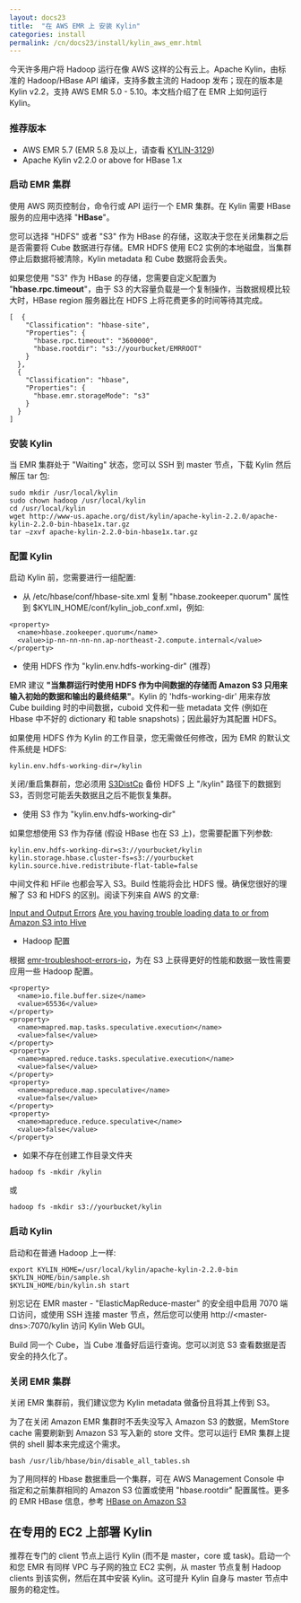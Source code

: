 ```yaml
---
layout: docs23
title:  "在 AWS EMR 上 安装 Kylin"
categories: install
permalink: /cn/docs23/install/kylin_aws_emr.html
---
```


今天许多用户将 Hadoop 运行在像 AWS 这样的公有云上。Apache Kylin，由标准的 Hadoop/HBase API 编译，支持多数主流的 Hadoop 发布；现在的版本是 Kylin v2.2，支持 AWS EMR 5.0 - 5.10。本文档介绍了在 EMR 上如何运行 Kylin。

### 推荐版本
* AWS EMR 5.7 (EMR 5.8 及以上，请查看 [KYLIN-3129](https://issues.apache.org/jira/browse/KYLIN-3129))
* Apache Kylin v2.2.0 or above for HBase 1.x

### 启动 EMR 集群

使用 AWS 网页控制台，命令行或 API 运行一个 EMR 集群。在 Kylin 需要 HBase 服务的应用中选择 "**HBase**"。 

您可以选择 "HDFS" 或者 "S3" 作为 HBase 的存储，这取决于您在关闭集群之后是否需要将 Cube 数据进行存储。EMR HDFS 使用 EC2 实例的本地磁盘，当集群停止后数据将被清除，Kylin metadata 和 Cube 数据将会丢失。

如果您使用 "S3" 作为 HBase 的存储，您需要自定义配置为 "**hbase.rpc.timeout**"，由于 S3 的大容量负载是一个复制操作，当数据规模比较大时，HBase region 服务器比在 HDFS 上将花费更多的时间等待其完成。

```
[  {
    "Classification": "hbase-site",
    "Properties": {
      "hbase.rpc.timeout": "3600000",
      "hbase.rootdir": "s3://yourbucket/EMRROOT"
    }
  },
  {
    "Classification": "hbase",
    "Properties": {
      "hbase.emr.storageMode": "s3"
    }
  }
]
```

### 安装 Kylin

当 EMR 集群处于 "Waiting" 状态，您可以 SSH 到 master 节点，下载 Kylin 然后解压 tar 包:

```
sudo mkdir /usr/local/kylin
sudo chown hadoop /usr/local/kylin
cd /usr/local/kylin
wget http://www-us.apache.org/dist/kylin/apache-kylin-2.2.0/apache-kylin-2.2.0-bin-hbase1x.tar.gz 
tar –zxvf apache-kylin-2.2.0-bin-hbase1x.tar.gz
```

### 配置 Kylin

启动 Kylin 前，您需要进行一组配置:

- 从 /etc/hbase/conf/hbase-site.xml 复制 "hbase.zookeeper.quorum" 属性到 $KYLIN\_HOME/conf/kylin\_job\_conf.xml，例如:


```
<property>
  <name>hbase.zookeeper.quorum</name>
  <value>ip-nn-nn-nn-nn.ap-northeast-2.compute.internal</value>
</property>
```

- 使用 HDFS 作为 "kylin.env.hdfs-working-dir" (推荐)

EMR 建议 **"当集群运行时使用 HDFS 作为中间数据的存储而 Amazon S3 只用来输入初始的数据和输出的最终结果"**。Kylin 的 'hdfs-working-dir' 用来存放 Cube building 时的中间数据，cuboid 文件和一些 metadata 文件 (例如在 Hbase 中不好的 dictionary 和 table snapshots)；因此最好为其配置 HDFS。 

如果使用 HDFS 作为 Kylin 的工作目录，您无需做任何修改，因为 EMR 的默认文件系统是 HDFS:

```
kylin.env.hdfs-working-dir=/kylin
```

关闭/重启集群前，您必须用 [S3DistCp](https://docs.aws.amazon.com/emr/latest/ReleaseGuide/UsingEMR_s3distcp.html) 备份 HDFS 上 "/kylin" 路径下的数据到 S3，否则您可能丢失数据且之后不能恢复集群。

- 使用 S3 作为 "kylin.env.hdfs-working-dir" 

如果您想使用 S3 作为存储 (假设 HBase 也在 S3 上)，您需要配置下列参数:

```
kylin.env.hdfs-working-dir=s3://yourbucket/kylin
kylin.storage.hbase.cluster-fs=s3://yourbucket
kylin.source.hive.redistribute-flat-table=false
```

中间文件和 HFile 也都会写入 S3。Build 性能将会比 HDFS 慢。确保您很好的理解了 S3 和 HDFS 的区别。阅读下列来自 AWS 的文章:

[Input and Output Errors](https://docs.aws.amazon.com/emr/latest/ManagementGuide/emr-troubleshoot-errors-io.html)
[Are you having trouble loading data to or from Amazon S3 into Hive](https://docs.aws.amazon.com/emr/latest/ManagementGuide/emr-troubleshoot-error-hive.html#emr-troubleshoot-error-hive-3)


- Hadoop 配置

根据 [emr-troubleshoot-errors-io](https://docs.aws.amazon.com/emr/latest/ManagementGuide/emr-troubleshoot-errors-io.html)，为在 S3 上获得更好的性能和数据一致性需要应用一些 Hadoop 配置。 

```
<property>
  <name>io.file.buffer.size</name>
  <value>65536</value>
</property>
<property>
  <name>mapred.map.tasks.speculative.execution</name>
  <value>false</value>
</property>
<property>
  <name>mapred.reduce.tasks.speculative.execution</name>
  <value>false</value>
</property>
<property>
  <name>mapreduce.map.speculative</name>
  <value>false</value>
</property>
<property>
  <name>mapreduce.reduce.speculative</name>
  <value>false</value>
</property>

```


- 如果不存在创建工作目录文件夹

```
hadoop fs -mkdir /kylin 
```

或

```
hadoop fs -mkdir s3://yourbucket/kylin
```

### 启动 Kylin

启动和在普通 Hadoop 上一样:

```
export KYLIN_HOME=/usr/local/kylin/apache-kylin-2.2.0-bin
$KYLIN_HOME/bin/sample.sh
$KYLIN_HOME/bin/kylin.sh start
```

别忘记在 EMR master - "ElasticMapReduce-master" 的安全组中启用 7070 端口访问，或使用 SSH 连接 master 节点，然后您可以使用 http://\<master\-dns\>:7070/kylin 访问 Kylin Web GUI。

Build 同一个 Cube，当 Cube 准备好后运行查询。您可以浏览 S3 查看数据是否安全的持久化了。

### 关闭 EMR 集群

关闭 EMR 集群前，我们建议您为 Kylin metadata 做备份且将其上传到 S3。

为了在关闭 Amazon EMR 集群时不丢失没写入 Amazon S3 的数据，MemStore cache 需要刷新到 Amazon S3 写入新的 store 文件。您可以运行 EMR 集群上提供的 shell 脚本来完成这个需求。 

```
bash /usr/lib/hbase/bin/disable_all_tables.sh
```

为了用同样的 Hbase 数据重启一个集群，可在 AWS Management Console 中指定和之前集群相同的 Amazon S3 位置或使用 "hbase.rootdir" 配置属性。更多的 EMR HBase 信息，参考 [HBase on Amazon S3](https://docs.aws.amazon.com/emr/latest/ReleaseGuide/emr-hbase-s3.html)

	
## 在专用的 EC2 上部署 Kylin 

推荐在专门的 client 节点上运行 Kylin (而不是 master，core 或 task)。启动一个和您 EMR 有同样 VPC 与子网的独立 EC2 实例，从 master 节点复制 Hadoop clients 到该实例，然后在其中安装 Kylin。这可提升 Kylin 自身与 master 节点中服务的稳定性。 
	